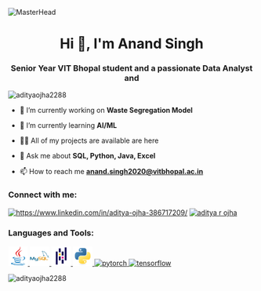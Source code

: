 ![MasterHead](https://www.kaviglobal.com/wp-content/uploads/2017/11/SAS-Visual-Analytics-banner.jpg)
<h1 align="center">Hi 👋, I'm Anand Singh</h1>
<h3 align="center">Senior Year VIT Bhopal student and a passionate Data Analyst and</h3>

<p align="left"> <img src="https://komarev.com/ghpvc/?username=adityaojha2288&label=Profile%20views&color=0e75b6&style=flat" alt="adityaojha2288" /> </p>

- 🔭 I’m currently working on **Waste Segregation Model**

- 🌱 I’m currently learning **AI/ML**

- 👨‍💻 All of my projects are available are here

- 💬 Ask me about **SQL, Python, Java, Excel**

- 📫 How to reach me **anand.singh2020@vitbhopal.ac.in**

<h3 align="left">Connect with me:</h3>
<p align="left">
<a href="https://linkedin.com/in/https://www.linkedin.com/in/aditya-ojha-386717209/" target="blank"><img align="center" src="https://raw.githubusercontent.com/rahuldkjain/github-profile-readme-generator/master/src/images/icons/Social/linked-in-alt.svg" alt="https://www.linkedin.com/in/aditya-ojha-386717209/" height="30" width="40" /></a>
<a href="https://kaggle.com/aditya r ojha" target="blank"><img align="center" src="https://raw.githubusercontent.com/rahuldkjain/github-profile-readme-generator/master/src/images/icons/Social/kaggle.svg" alt="aditya r ojha" height="30" width="40" /></a>
</p>

<h3 align="left">Languages and Tools:</h3>
<p align="left"> <a href="https://www.java.com" target="_blank" rel="noreferrer"> <img src="https://raw.githubusercontent.com/devicons/devicon/master/icons/java/java-original.svg" alt="java" width="40" height="40"/> </a> <a href="https://www.mysql.com/" target="_blank" rel="noreferrer"> <img src="https://raw.githubusercontent.com/devicons/devicon/master/icons/mysql/mysql-original-wordmark.svg" alt="mysql" width="40" height="40"/> </a> <a href="https://pandas.pydata.org/" target="_blank" rel="noreferrer"> <img src="https://raw.githubusercontent.com/devicons/devicon/2ae2a900d2f041da66e950e4d48052658d850630/icons/pandas/pandas-original.svg" alt="pandas" width="40" height="40"/> </a> <a href="https://www.python.org" target="_blank" rel="noreferrer"> <img src="https://raw.githubusercontent.com/devicons/devicon/master/icons/python/python-original.svg" alt="python" width="40" height="40"/> </a> <a href="https://pytorch.org/" target="_blank" rel="noreferrer"> <img src="https://www.vectorlogo.zone/logos/pytorch/pytorch-icon.svg" alt="pytorch" width="40" height="40"/> </a> <a href="https://www.tensorflow.org" target="_blank" rel="noreferrer"> <img src="https://www.vectorlogo.zone/logos/tensorflow/tensorflow-icon.svg" alt="tensorflow" width="40" height="40"/> </a> </p>

<p><img align="left" src="https://github-readme-stats.vercel.app/api/top-langs?username=adityaojha2288&show_icons=true&locale=en&layout=compact" alt="adityaojha2288" /></p>

